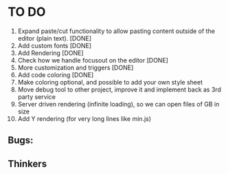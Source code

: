 # TO DO

1. Expand paste/cut functionality to allow pasting content outside of the editor (plain text). [DONE]
2. Add custom fonts [DONE]
3. Add Rendering [DONE]
4. Check how we handle focusout on the editor [DONE]
5. More customization and triggers [DONE]
6. Add code coloring [DONE]
7. Make coloring optional, and possible to add your own style sheet
7. Move debug tool to other project, improve it and implement back as 3rd party service
8. Server driven rendering (infinite loading), so we can open files of GB in size
9. Add Y rendering (for very long lines like min.js)


## Bugs:

## Thinkers
